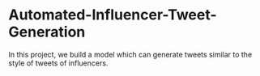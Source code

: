 # Automated-Influencer-Tweet-Generation
In this project, we build a model which can generate tweets similar to the style of tweets of influencers.
